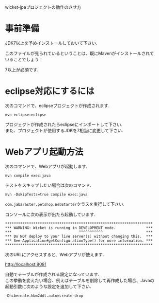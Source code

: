 wicket-jpaプロジェクトの動作のさせ方

# 事前準備

JDK7以上を予めインストールしておいて下さい.  

このファイルが見られているということは、既にMavenがインストールされていることでしょう！

7以上が必須です.  

# eclipse対応にするには
次のコマンドで、eclipseプロジェクトが作成されます.  

```
mvn eclipse:eclipse
```

プロジェクトが作成されたらeclipseにインポートして下さい.  
また、プロジェクトが使用するJDKを7相当に変更して下さい.  

# Webアプリ起動方法

次のコマンドで、Webアプリが起動します.  

```
mvn compile exec:java
```

テストをスキップしたい場合は次のコマンド.  

```
mvn -DskipTests=true compile exec:java
```

```com.jabaraster.petshop.WebStarter```クラスを実行して下さい.  

コンソールに次の表示が出たら起動しています.  

```
********************************************************************
*** WARNING: Wicket is running in DEVELOPMENT mode.              ***
***                               ^^^^^^^^^^^                    ***
*** Do NOT deploy to your live server(s) without changing this.  ***
*** See Application#getConfigurationType() for more information. ***
********************************************************************
```


次のURLにアクセスすると、Webアプリが使えます.  

<http://localhost:8081>

自動でテーブルが作成される設定になっています.  
この挙動を変えたい場合、例えばテーブルを削除して再作成した場合、Javaの起動引数に次のような設定を追加して下さい.  

```
-Dhibernate.hbm2ddl.auto=create-drop
```

